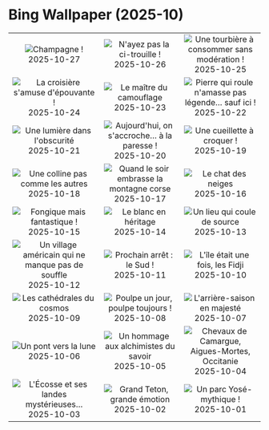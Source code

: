 # Bing Wallpaper (2025-10)

|  |  |  |
|:---:|:---:|:---:|
| ![](https://www.bing.com/th?id=OHR.ChampagneDay_FR-FR1389141387_400x240.jpg "Champagne !") 2025-10-27 | ![](https://www.bing.com/th?id=OHR.PumpkinFarm_FR-FR7536561457_400x240.jpg "N'ayez pas la ci-trouille !") 2025-10-26 | ![](https://www.bing.com/th?id=OHR.MartimoaapaFinland_FR-FR9588990995_400x240.jpg "Une tourbière à consommer sans modération !") 2025-10-25 |
| ![](https://www.bing.com/th?id=OHR.QueenMary_FR-FR8887233581_400x240.jpg "La croisière s'amuse d'épouvante !") 2025-10-24 | ![](https://www.bing.com/th?id=OHR.SnowLeopard_FR-FR6410501585_400x240.jpg "Le maître du camouflage") 2025-10-23 | ![](https://www.bing.com/th?id=OHR.BulgariaRocks_FR-FR6124284800_400x240.jpg "Pierre qui roule n'amasse pas légende… sauf ici !") 2025-10-22 |
| ![](https://www.bing.com/th?id=OHR.DiyaDiwali_FR-FR5342496143_400x240.jpg "Une lumière dans l'obscurité") 2025-10-21 | ![](https://www.bing.com/th?id=OHR.HoffmansSloth_FR-FR9921272661_400x240.jpg "Aujourd'hui, on s'accroche… à la paresse !") 2025-10-20 | ![](https://www.bing.com/th?id=OHR.AppleHarvest_FR-FR3383399730_400x240.jpg "Une cueillette à croquer !") 2025-10-19 |
| ![](https://www.bing.com/th?id=OHR.SilburyHill_FR-FR0576051334_400x240.jpg "Une colline pas comme les autres") 2025-10-18 | ![](https://www.bing.com/th?id=OHR.CorsicaSunshine_FR-FR8649215960_400x240.jpg "Quand le soir embrasse la montagne corse") 2025-10-17 | ![](https://www.bing.com/th?id=OHR.SiberianLynx_FR-FR2540232502_400x240.jpg "Le chat des neiges") 2025-10-16 |
| ![](https://www.bing.com/th?id=OHR.AmethystLaccaria_FR-FR2437866835_400x240.jpg "Fongique mais fantastique !") 2025-10-15 | ![](https://www.bing.com/th?id=OHR.OiaSantorini_FR-FR2366635460_400x240.jpg "Le blanc en héritage") 2025-10-14 | ![](https://www.bing.com/th?id=OHR.HinterseeWaterfall_FR-FR3043490046_400x240.jpg "Un lieu qui coule de source") 2025-10-13 |
| ![](https://www.bing.com/th?id=OHR.SaranacLake_FR-FR2186767346_400x240.jpg "Un village américain qui ne manque pas de souffle") 2025-10-12 | ![](https://www.bing.com/th?id=OHR.WoodDuckHen_FR-FR2128757864_400x240.jpg "Prochain arrêt : le Sud !") 2025-10-11 | ![](https://www.bing.com/th?id=OHR.MonurikiFiji_FR-FR1965594259_400x240.jpg "L'île était une fois, les Fidji") 2025-10-10 |
| ![](https://www.bing.com/th?id=OHR.WebbPillars_FR-FR1852034040_400x240.jpg "Les cathédrales du cosmos") 2025-10-09 | ![](https://www.bing.com/th?id=OHR.OctopusCyanea_FR-FR1796300491_400x240.jpg "Poulpe un jour, poulpe toujours !") 2025-10-08 | ![](https://www.bing.com/th?id=OHR.CapAntibes_FR-FR2066318600_400x240.jpg "L'arrière-saison en majesté") 2025-10-07 |
| ![](https://www.bing.com/th?id=OHR.AnshunBridge_FR-FR1659622087_400x240.jpg "Un pont vers la lune") 2025-10-06 | ![](https://www.bing.com/th?id=OHR.TeacherOwl_FR-FR0719163215_400x240.jpg "Un hommage aux alchimistes du savoir") 2025-10-05 | ![](https://www.bing.com/th?id=OHR.CamagueHorses_FR-FR8949135937_400x240.jpg "Chevaux de Camargue, Aigues-Mortes, Occitanie") 2025-10-04 |
| ![](https://www.bing.com/th?id=OHR.SkyeHeather_FR-FR0643714401_400x240.jpg "L'Écosse et ses landes mystérieuses…") 2025-10-03 | ![](https://www.bing.com/th?id=OHR.OxbowBend_FR-FR2570017898_400x240.jpg "Grand Teton, grande émotion") 2025-10-02 | ![](https://www.bing.com/th?id=OHR.YosemiteClark_FR-FR2430625241_400x240.jpg "Un parc Yosé-mythique !") 2025-10-01 |
